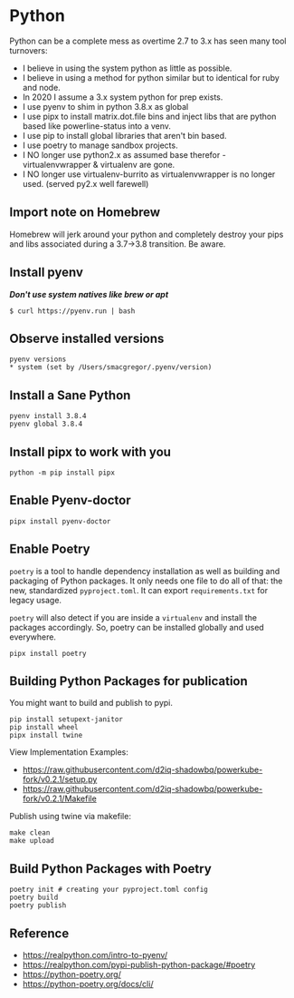 # Python

Python can be a complete mess as overtime 2.7 to 3.x has seen many tool turnovers:

* I believe in using the system python as little as possible.
* I believe in using a method for python similar but to identical for ruby and node.
* In 2020 I assume a 3.x system python for prep exists. 
* I use pyenv to shim in python 3.8.x as global
* I use pipx to install matrix.dot.file bins and inject libs that are python based like powerline-status into a venv.
* I use pip to install global libraries that aren't bin based.
* I use poetry to manage sandbox projects.
* I NO longer use python2.x as assumed base therefor - virtualenvwrapper & virtualenv are gone.
* I NO longer use virtualenv-burrito as virtualenvwrapper is no longer used. (served py2.x well farewell)

## Import note on Homebrew

Homebrew will jerk around your python and completely destroy your pips and libs associated during a 3.7->3.8 transition. Be aware.

## Install pyenv 

***Don't use system natives like brew or apt***

`$ curl https://pyenv.run | bash`

## Observe installed versions

```shell
pyenv versions
* system (set by /Users/smacgregor/.pyenv/version)
```

## Install a Sane Python 

```shell
pyenv install 3.8.4
pyenv global 3.8.4
```

## Install pipx to work with you

```
python -m pip install pipx
```

## Enable Pyenv-doctor

```shell
pipx install pyenv-doctor
```

## Enable Poetry

`poetry` is a tool to handle dependency installation as well as building and packaging of Python packages. It only needs one file to do all of that: the new, standardized `pyproject.toml`. It can export `requirements.txt` for legacy usage.

`poetry` will also detect if you are inside a `virtualenv` and install the packages accordingly. So, poetry can be installed globally and used everywhere.

```shell
pipx install poetry
```

## Building Python Packages for publication

You might want to build and publish to pypi. 

```shell
pip install setupext-janitor
pip install wheel
pipx install twine
```

View Implementation Examples:

* https://raw.githubusercontent.com/d2iq-shadowbq/powerkube-fork/v0.2.1/setup.py
* https://raw.githubusercontent.com/d2iq-shadowbq/powerkube-fork/v0.2.1/Makefile

Publish using twine via makefile:

```shell
make clean
make upload
```

## Build Python Packages with Poetry

```shell
poetry init # creating your pyproject.toml config
poetry build
poetry publish
```

## Reference

* https://realpython.com/intro-to-pyenv/
* https://realpython.com/pypi-publish-python-package/#poetry
* https://python-poetry.org/
* https://python-poetry.org/docs/cli/